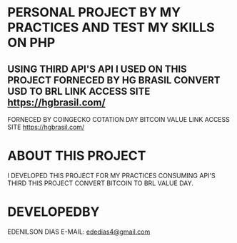 # PERSONAL PROJECT BY MY PRACTICES AND TEST MY SKILLS ON PHP
 USING THIRD API'S
 API I USED ON THIS PROJECT
   FORNECED BY HG BRASIL
   CONVERT USD TO BRL
   LINK ACCESS SITE https://hgbrasil.com/
   ------------------------------------------------
   FORNECED BY COINGECKO
   COTATION DAY BITCOIN VALUE
   LINK ACCESS SITE https://hgbrasil.com/

# ABOUT THIS PROJECT
  I DEVELOPED THIS PROJECT FOR MY PRACTICES CONSUMING API'S THIRD
  THIS PROJECT CONVERT BITCOIN TO BRL VALUE DAY.

# DEVELOPEDBY
  EDENILSON DIAS
  E-MAIL: ededias4@gmail.com
